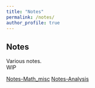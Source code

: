 ```yaml
---
title: "Notes"
permalink: /notes/
author_profile: true
---
```


## Notes
Various notes.  
WIP

[Notes-Math_misc](https://gaiweichen.github.io/notes/notes_misc_math)
[Notes-Analysis](https://gaiweichen.github.io/notes/notes_analysis)
